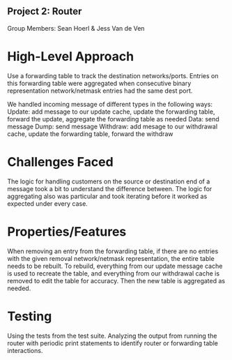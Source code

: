 ## Project 2: Router
Group Members: Sean Hoerl & Jess Van de Ven

# High-Level Approach
Use a forwarding table to track the destination networks/ports. 
Entries on this forwarding table were aggregated when consecutive binary representation network/netmask entries had the same dest port. 

We handled incoming message of different types in the following ways:
    Update: add message to our update cache, update the forwarding table, forward the update, aggregate the forwarding table as needed
    Data: send message 
    Dump: send message
    Withdraw: add mesage to our withdrawal cache, update the forwarding table, forward the withdraw


# Challenges Faced
The logic for handling customers on the source or destination end of a message took a bit to understand the difference between. The logic for aggregating also was particular and took iterating before it worked as expected under every case. 


# Properties/Features
When removing an entry from the forwarding table, if there are no entries with the given removal network/netmask representation, the entire table needs to be rebuilt. To rebuild, everything from our update message cache is used to recreate the table, and everything from our withdrawal cache is removed to edit the table for accuracy. Then the new table is aggregated as needed.


# Testing
Using the tests from the test suite. Analyzing the output from running the router with periodic print statements to identify router or forwarding table interactions.
